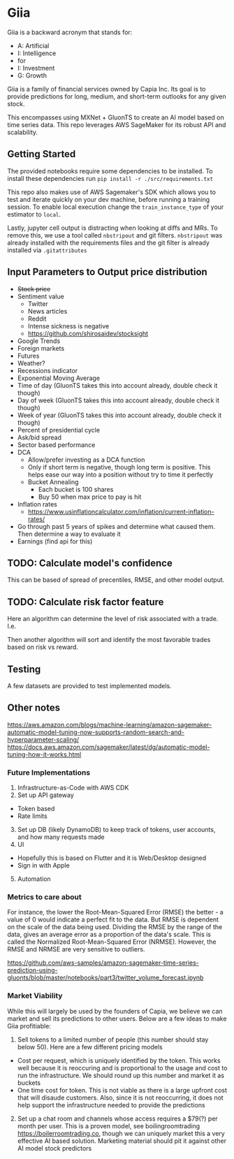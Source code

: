 # Giia

Giia is a backward acronym that stands for:
- A: Artificial
- I: Intelligence
-    for
- I: Investment
- G: Growth

Giia is a family of financial services owned by Capia Inc. Its goal is to provide predictions for long, medium, and 
short-term outlooks for any given stock. 

This encompasses using MXNet + GluonTS to create an AI model based on time series data. This repo leverages AWS 
SageMaker for its robust API and scalability.

## Getting Started

The provided notebooks require some dependencies to be installed. To install these dependencies run `pip install -r ./src/requirements.txt`

This repo also makes use of AWS Sagemaker's SDK which allows you to test and iterate quickly on your dev machine, before
running a training session. To enable local execution change the `train_instance_type` of your estimator to `local`.

Lastly, jupyter cell output is distracting when looking at diffs and MRs. To remove this, we use a tool called 
`nbstripout` and git filters. `nbstripout` was already installed with the requirements files and the git filter is 
already installed via `.gitattributes`

## Input Parameters to Output price distribution

- ~~Stock price~~ 
- Sentiment value
  - Twitter
  - News articles
  - Reddit
  - Intense sickness is negative
  - https://github.com/shirosaidev/stocksight
- Google Trends
- Foreign markets
- Futures
- Weather?
- Recessions indicator
- Exponential Moving Average
- Time of day (GluonTS takes this into account already, double check it though)
- Day of week (GluonTS takes this into account already, double check it though)
- Week of year (GluonTS takes this into account already, double check it though)
- Percent of presidential cycle
- Ask/bid spread
- Sector based performance
- DCA
  - Allow/prefer investing as a DCA function
  - Only if short term is negative, though long term is positive. This helps ease our way into a position without try to time it perfectly
  - Bucket Annealing
    - Each bucket is 100 shares
    - Buy 50 when max price to pay is hit
- Inflation rates
  - https://www.usinflationcalculator.com/inflation/current-inflation-rates/
- Go through past 5 years of spikes and determine what caused them. Then determine a way to evaluate it
- Earnings (find api for this)


## TODO: Calculate model's confidence
This can be based of spread of precentiles, RMSE, and other model output.

## TODO: Calculate risk factor feature
Here an algorithm can determine the level of risk associated with a trade. I.e. 

Then another algorithm will sort 
and identify the most favorable trades based on risk vs reward.

## Testing

A few datasets are provided to test implemented models.

## Other notes

https://aws.amazon.com/blogs/machine-learning/amazon-sagemaker-automatic-model-tuning-now-supports-random-search-and-hyperparameter-scaling/
https://docs.aws.amazon.com/sagemaker/latest/dg/automatic-model-tuning-how-it-works.html

### Future Implementations

1) Infrastructure-as-Code with AWS CDK 
2) Set up API gateway
  - Token based
  - Rate limits
3) Set up DB (likely DynamoDB) to keep track of tokens, user accounts, and how many requests made
4) UI
  - Hopefully this is based on Flutter and it is Web/Desktop designed
  - Sign in with Apple
5) Automation 

### Metrics to care about

For instance, the lower the Root-Mean-Squared Error (RMSE) the better - a value of 0 would indicate a perfect fit to the
data. But RMSE is dependent on the scale of the data being used. Dividing the RMSE by the range of the data, gives an 
average error as a proportion of the data's scale. This is called the Normalized Root-Mean-Squared Error (NRMSE). 
However, the RMSE and NRMSE are very sensitive to outliers.

https://github.com/aws-samples/amazon-sagemaker-time-series-prediction-using-gluonts/blob/master/notebooks/part3/twitter_volume_forecast.ipynb

### Market Viability

While this will largely be used by the founders of Capia, we believe we can market and sell its predictions to other 
users. Below are a few ideas to make Giia profitiable:
1) Sell tokens to a limited number of people (this number should stay below 50). Here are a few different pricing models
  - Cost per request, which is uniquely identified by the token. This works well because it is reoccuring and is 
  proportional to the usage and cost to run the infrastructure. We should round up this number and market it as buckets
  - One time cost for token. This is not viable as there is a large upfront cost that will disaude customers. Also, 
  since it is not reoccurring, it does not help support the infrastructure needed to provide the predictions
2) Set up a chat room and channels whose access requires a $79(?) per month per user. This is a proven model, see
boilingroomtrading https://boilerroomtrading.co, though we can uniquely market this a very effective AI based solution.
Marketing material should pit it against other AI model stock predictors
